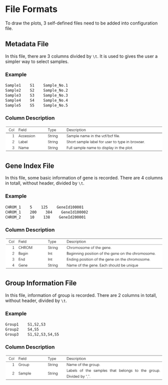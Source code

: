 # File Formats

To draw the plots, 3 self-defined files need to be added into configuration file.

## Metadata File

In this file, there are 3 columns divided by `\t`. It is used to gives the user a simpler way to select samples.

### Example

```
Sample1    S1    Sample_No.1
Sample2    S2    Sample_No.2
Sample3    S3    Sample_No.3
Sample4    S4    Sample_No.4
Sample5    S5    Sample_No.5
```

### Column Description

![](./../img/Config-1.jpg)

## Gene Index File

In this file, some basic information of gene is recorded. There are 4 columns in totall, without header, divided by `\t`.

### Example

```
CHROM_1    5    125    GeneId100001
CHROM_1    200    384    GeneId100002
CHROM_2    10    138    GeneId200001
```

### Column Description

![](./../img/Config-2.jpg)

## Group Information File

In this file, information of group is recorded. There are 2 columns in totall, without header, divided by `\t`.

### Example

```
Group1    S1,S2,S3
Group2    S4,S5
Group3    S1,S2,S3,S4,S5
```

### Column Description

![](./../img/Config-3.jpg)
